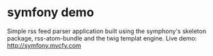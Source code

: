 # symfony demo
Simple rss feed parser application built using the symphony's skeleton package, rss-atom-bundle and the twig templat engine.
Live demo: http://symfony.mvcfy.com

